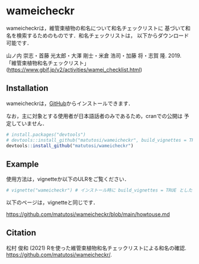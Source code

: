 
# wameicheckr

wameicheckrは，維管束植物の和名について和名チェックリストに
基づいて和名を検索するためのものです．和名チェックリストは，
以下からダウンロード可能です．

山ノ内 崇志・首藤 光太郎・大澤 剛士・米倉 浩司・加藤 将・志賀 隆. 2019.
「維管束植物和名チェックリスト」
(<https://www.gbif.jp/v2/activities/wamei_checklist.html>)

## Installation

wameicheckrは，[GitHub](https://github.com/)からインストールできます．

なお，主に対象とする使用者が日本語話者のみであるため，cranでの公開は
予定していません．

``` r
# install.packages("devtools")
# devtools::install_github("matutosi/wameicheckr", build_vignettes = TRUE) # pandocが必要
devtools::install_github("matutosi/wameicheckr")
```

## Example

使用方法は，vignetteか以下のULRをご覧ください．

``` r
# vignette("wameicheckr") # インストール時に build_vignettes = TRUE としたとき
```

以下のページは，vignetteと同じです．

<https://github.com/matutosi/wameicheckr/blob/main/howtouse.md>

## Citation

松村 俊和 (2021) Rを使った維管束植物和名チェックリストによる和名の確認.
<https://github.com/matutosi/wameicheckr/>.
